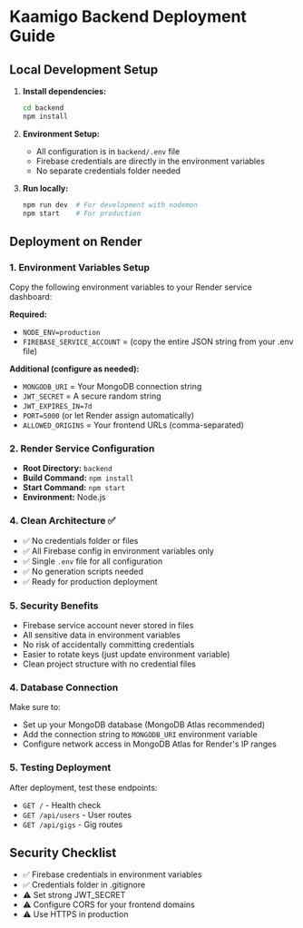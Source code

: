 # Kaamigo Backend Deployment Guide

## Local Development Setup

1. **Install dependencies:**

   ```bash
   cd backend
   npm install
   ```

2. **Environment Setup:**

   - All configuration is in `backend/.env` file
   - Firebase credentials are directly in the environment variables
   - No separate credentials folder needed

3. **Run locally:**
   ```bash
   npm run dev  # For development with nodemon
   npm start    # For production
   ```

## Deployment on Render

### 1. Environment Variables Setup

Copy the following environment variables to your Render service dashboard:

**Required:**

- `NODE_ENV=production`
- `FIREBASE_SERVICE_ACCOUNT` = (copy the entire JSON string from your .env file)

**Additional (configure as needed):**

- `MONGODB_URI` = Your MongoDB connection string
- `JWT_SECRET` = A secure random string
- `JWT_EXPIRES_IN=7d`
- `PORT=5000` (or let Render assign automatically)
- `ALLOWED_ORIGINS` = Your frontend URLs (comma-separated)

### 2. Render Service Configuration

- **Root Directory:** `backend`
- **Build Command:** `npm install`
- **Start Command:** `npm start`
- **Environment:** Node.js

### 4. Clean Architecture ✅

- ✅ No credentials folder or files
- ✅ All Firebase config in environment variables only
- ✅ Single `.env` file for all configuration
- ✅ No generation scripts needed
- ✅ Ready for production deployment

### 5. Security Benefits

- Firebase service account never stored in files
- All sensitive data in environment variables
- No risk of accidentally committing credentials
- Easier to rotate keys (just update environment variable)
- Clean project structure with no credential files

### 4. Database Connection

Make sure to:

- Set up your MongoDB database (MongoDB Atlas recommended)
- Add the connection string to `MONGODB_URI` environment variable
- Configure network access in MongoDB Atlas for Render's IP ranges

### 5. Testing Deployment

After deployment, test these endpoints:

- `GET /` - Health check
- `GET /api/users` - User routes
- `GET /api/gigs` - Gig routes

## Security Checklist

- ✅ Firebase credentials in environment variables
- ✅ Credentials folder in .gitignore
- ⚠️ Set strong JWT_SECRET
- ⚠️ Configure CORS for your frontend domains
- ⚠️ Use HTTPS in production
